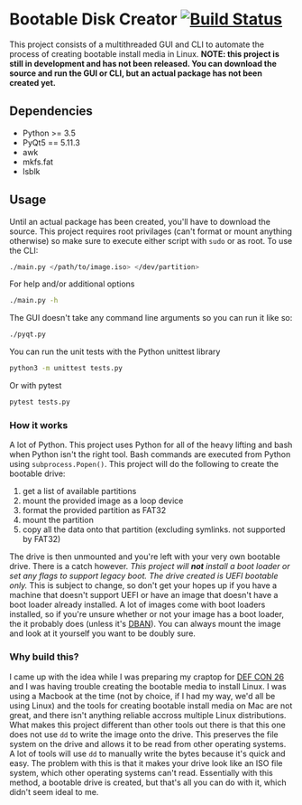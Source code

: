 # Bootable Disk Creator [![Build Status](https://travis-ci.org/adamjenkins1/BootableDiskCreator.svg?branch=master)](https://travis-ci.org/adamjenkins1/BootableDiskCreator)

This project consists of a multithreaded GUI and CLI to automate the process of creating bootable install media in Linux. **NOTE: this project is still in development and has not been released. You can download the source and run the GUI or CLI, but an actual package has not been created yet.**

## Dependencies
* Python >= 3.5
* PyQt5 == 5.11.3
* awk
* mkfs.fat
* lsblk

## Usage
Until an actual package has been created, you'll have to download the source. This project requires root privilages (can't format or mount anything otherwise) so make sure to execute either script with `sudo` or as root.  To use the CLI:
```bash
./main.py </path/to/image.iso> </dev/partition>
```
For help and/or additional options
```bash
./main.py -h
```

The GUI doesn't take any command line arguments so you can run it like so:
```bash
./pyqt.py
```
You can run the unit tests with the Python unittest library
```bash
python3 -m unittest tests.py
```
Or with pytest
```bash
pytest tests.py
```

### How it works
A lot of Python. This project uses Python for all of the heavy lifting and bash when Python isn't the right tool. Bash commands are executed from Python using `subprocess.Popen()`. This project will do the following to create the bootable drive:
1. get a list of available partitions
2. mount the provided image as a loop device
3. format the provided partition as FAT32
4. mount the partition
5. copy all the data onto that partition (excluding symlinks. not supported by FAT32)

The drive is then unmounted and you're left with your very own bootable drive. There is a catch however. *This project will **not** install a boot loader or set any flags to support legacy boot. The drive created is UEFI bootable only.* This is subject to change, so don't get your hopes up if you have a machine that doesn't support UEFI or have an image that doesn't have a boot loader already installed. A lot of images come with boot loaders installed, so if you're unsure whether or not your image has a boot loader, the it probably does (unless it's [DBAN](https://dban.org/)). You can always mount the image and look at it yourself you want to be doubly sure. 

### Why build this?
I came up with the idea while I was preparing my craptop for [DEF CON 26](https://www.defcon.org/) and I was having trouble creating the bootable media to install Linux. I was using a Macbook at the time (not by choice, if I had my way, we'd all be using Linux) and the tools for creating bootable install media on Mac are not great, and there isn't anything reliable accross multiple Linux distributions. What makes this project different than other tools out there is that this one does not use `dd` to write the image onto the drive. This preserves the file system on the drive and allows it to be read from other operating systems. A lot of tools will use `dd` to manually write the bytes because it's quick and easy.  The problem with this is that it makes your drive look like an ISO file system, which other operating systems can't read. Essentially with this method, a bootable drive is created, but that's all you can do with it, which didn't seem ideal to me.
